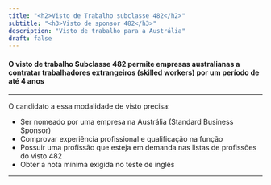 ```yaml
---
title: "<h2>Visto de Trabalho subclasse 482</h2>"
subtitle: "<h3>Visto de sponsor 482</h3>"
description: "Visto de trabalho para a Austrália"
draft: false
---
```

#### O visto de trabalho Subclasse 482 permite empresas australianas a contratar trabalhadores extrangeiros (skilled workers) por um período de até 4 anos

***

O candidato a essa modalidade de visto precisa:

* Ser nomeado por uma empresa na Austrália (Standard Business Sponsor)
* Comprovar experiência profissional e qualificação na função
* Possuir uma profissão que esteja em demanda nas listas de profissões do visto 482
* Obter a nota mínima exigida no teste de inglês

***
